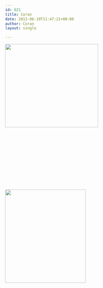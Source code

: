 ```yaml
---
id: 621
title: Coran
date: 2012-06-10T11:47:21+00:00
author: Coran
layout: single

---
```

[<img class="alignleft size-medium wp-image-629" title="coran" src="http://www.phexkinder.de/wp-content/uploads/coran3-300x268.jpg" alt="" width="300" height="268" srcset="http://www.phexkinder.de/wp-content/uploads/coran3-300x268.jpg 300w, http://www.phexkinder.de/wp-content/uploads/coran3.jpg 384w" sizes="(max-width: 300px) 100vw, 300px" />](http://www.phexkinder.de/wp-content/uploads/coran3.jpg)

&nbsp;

&nbsp;

&nbsp;

&nbsp;

&nbsp;

&nbsp;

[<img class="size-medium wp-image-638 alignleft" title="CoranWappenBild" src="http://www.phexkinder.de/wp-content/uploads/CoranWappenBild-260x300.jpg" alt="" width="260" height="300" srcset="http://www.phexkinder.de/wp-content/uploads/CoranWappenBild-260x300.jpg 260w, http://www.phexkinder.de/wp-content/uploads/CoranWappenBild-889x1024.jpg 889w, http://www.phexkinder.de/wp-content/uploads/CoranWappenBild.jpg 982w" sizes="(max-width: 260px) 100vw, 260px" />](http://www.phexkinder.de/wp-content/uploads/CoranWappenBild.jpg)

&nbsp;

&nbsp;

&nbsp;
